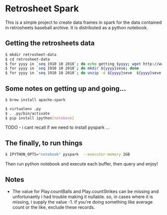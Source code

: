 # Retrosheet Spark

This is a simple project to create data frames in spark for the data
contained in retrosheets baseball archive. It is distributed as a
python notebook.

## Getting the retrosheets data

```bash
$ mkdir retrosheet-data
$ cd retrosheet-data
$ for yyyy in `seq 1910 10 2010`; do echo getting $yyyy; wget http://www.retrosheet.org/events/${yyyy}seve.zip; done
$ for yyyy in `seq 1910 10 2010`; do mkdir ${yyyy}seve; done
$ for yyyy in `seq 1910 10 2010`; do unzip -d ${yyyy}seve  ${yyyy}seve.zip; done
```

## Some notes on getting up and going...

```bash
$ brew install apache-spark

$ virtualenv .py
$ . .py/bin/activate
$ pip install ipython[notebook]

```

TODO - i cant recall if we need to install pyspark ...


## The finally, to run things


```bash
$ IPYTHON_OPTS="notebook" pyspark  --executor-memory 2GB 
```

Then run python notebook and execute each buffer, then query and enjoy!

## Notes

* The value for Play.countBalls and Play.countStrikes can be missing and unfortunaetly i had trouble making it nullable. so, in cases where it is missing, i supply the value -1. if you're doing something like average count or the like, exclude these records.







